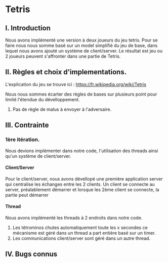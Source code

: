 # Tetris

## I. Introduction

Nous avons implémenté une version à deux joueurs du jeu tetris. Pour se faire nous nous somme basé
sur un model simplifié du jeu de base, dans lequel nous avons ajouté un système de client/server. Le
résultat est jeu ou 2 joueurs peuvent s'affronter dans une partie de Tetris.

## II. Règles et choix d'implementations.

L'explication du jeu se trouve ici : https://fr.wikipedia.org/wiki/Tetris

Nous nous sommes écarter des règles de bases sur plusieurs point pour limité l'étendue du
dévelloppement.

1. Pas de règle de malus à envoyer à l'adversaire.

## III. Contrainte

### 1ère itération.

Nous devions implémenter dans notre code, l'utilisation des threads ainsi qu'un système de
client/server.

#### Client/Server

Pour le client/server, nous avons dévellopé une première application server qui centralise les
échanges entre les 2 clients. Un client se connecte au server, préalablement démarrer et lorsque les
2ème client se connecte, la partie peut démarrer

#### Thread

Nous avons implémenté les threads à 2 endroits dans notre code.

1. Les tétrominos chutes automatiquement toute les x secondes ce mécanisme est géré dans un thread a
   part entière basé sur un timer.
2. Les communications client/server sont géré dans un autre thread.

## IV. Bugs connus
